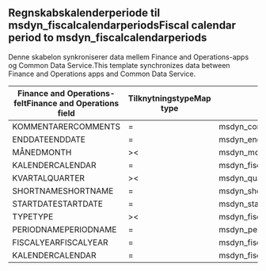 ## <a name="fiscal-calendar-period-to-msdyn_fiscalcalendarperiods"></a><span data-ttu-id="6c691-101">Regnskabskalenderperiode til msdyn_fiscalcalendarperiods</span><span class="sxs-lookup"><span data-stu-id="6c691-101">Fiscal calendar period to msdyn_fiscalcalendarperiods</span></span>

<span data-ttu-id="6c691-102">Denne skabelon synkroniserer data mellem Finance and Operations-apps og Common Data Service.</span><span class="sxs-lookup"><span data-stu-id="6c691-102">This template synchronizes data between Finance and Operations apps and Common Data Service.</span></span>

<span data-ttu-id="6c691-103">Finance and Operations-felt</span><span class="sxs-lookup"><span data-stu-id="6c691-103">Finance and Operations field</span></span> | <span data-ttu-id="6c691-104">Tilknytningstype</span><span class="sxs-lookup"><span data-stu-id="6c691-104">Map type</span></span> | <span data-ttu-id="6c691-105">Andet Dynamics 365-felt</span><span class="sxs-lookup"><span data-stu-id="6c691-105">Other Dynamics 365 field</span></span> | <span data-ttu-id="6c691-106">Standardværdi</span><span class="sxs-lookup"><span data-stu-id="6c691-106">Default value</span></span>
---|---|---|---
<span data-ttu-id="6c691-107">KOMMENTARER</span><span class="sxs-lookup"><span data-stu-id="6c691-107">COMMENTS</span></span> | = | <span data-ttu-id="6c691-108">msdyn_comments</span><span class="sxs-lookup"><span data-stu-id="6c691-108">msdyn_comments</span></span> | 
<span data-ttu-id="6c691-109">ENDDATE</span><span class="sxs-lookup"><span data-stu-id="6c691-109">ENDDATE</span></span> | = | <span data-ttu-id="6c691-110">msdyn_enddate</span><span class="sxs-lookup"><span data-stu-id="6c691-110">msdyn_enddate</span></span> | 
<span data-ttu-id="6c691-111">MÅNED</span><span class="sxs-lookup"><span data-stu-id="6c691-111">MONTH</span></span> | >< | <span data-ttu-id="6c691-112">msdyn_month</span><span class="sxs-lookup"><span data-stu-id="6c691-112">msdyn_month</span></span> | 
<span data-ttu-id="6c691-113">KALENDER</span><span class="sxs-lookup"><span data-stu-id="6c691-113">CALENDAR</span></span> | = | <span data-ttu-id="6c691-114">msdyn_fiscalcalendar.msdyn_calendar</span><span class="sxs-lookup"><span data-stu-id="6c691-114">msdyn_fiscalcalendar.msdyn_calendar</span></span> | 
<span data-ttu-id="6c691-115">KVARTAL</span><span class="sxs-lookup"><span data-stu-id="6c691-115">QUARTER</span></span> | >< | <span data-ttu-id="6c691-116">msdyn_quarter</span><span class="sxs-lookup"><span data-stu-id="6c691-116">msdyn_quarter</span></span> | 
<span data-ttu-id="6c691-117">SHORTNAME</span><span class="sxs-lookup"><span data-stu-id="6c691-117">SHORTNAME</span></span> | = | <span data-ttu-id="6c691-118">msdyn_shortname</span><span class="sxs-lookup"><span data-stu-id="6c691-118">msdyn_shortname</span></span> | 
<span data-ttu-id="6c691-119">STARTDATE</span><span class="sxs-lookup"><span data-stu-id="6c691-119">STARTDATE</span></span> | = | <span data-ttu-id="6c691-120">msdyn_startdate</span><span class="sxs-lookup"><span data-stu-id="6c691-120">msdyn_startdate</span></span> | 
<span data-ttu-id="6c691-121">TYPE</span><span class="sxs-lookup"><span data-stu-id="6c691-121">TYPE</span></span> | >< | <span data-ttu-id="6c691-122">msdyn_fiscalperiodtype</span><span class="sxs-lookup"><span data-stu-id="6c691-122">msdyn_fiscalperiodtype</span></span> | 
<span data-ttu-id="6c691-123">PERIODNAME</span><span class="sxs-lookup"><span data-stu-id="6c691-123">PERIODNAME</span></span> | = | <span data-ttu-id="6c691-124">msdyn_periodname</span><span class="sxs-lookup"><span data-stu-id="6c691-124">msdyn_periodname</span></span> | 
<span data-ttu-id="6c691-125">FISCALYEAR</span><span class="sxs-lookup"><span data-stu-id="6c691-125">FISCALYEAR</span></span> | = | <span data-ttu-id="6c691-126">msdyn_fiscalcalendaryear.msdyn_name</span><span class="sxs-lookup"><span data-stu-id="6c691-126">msdyn_fiscalcalendaryear.msdyn_name</span></span> | 
<span data-ttu-id="6c691-127">KALENDER</span><span class="sxs-lookup"><span data-stu-id="6c691-127">CALENDAR</span></span> | = | <span data-ttu-id="6c691-128">msdyn_fiscalcalendaryear.msdyn_fiscalcalendarname</span><span class="sxs-lookup"><span data-stu-id="6c691-128">msdyn_fiscalcalendaryear.msdyn_fiscalcalendarname</span></span> | 

